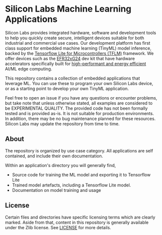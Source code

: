 # Silicon Labs Machine Learning Applications

Silicon Labs provides integrated hardware, software and development tools to help you quickly create secure, intelligent devices suitable for both industrial and commercial use cases. Our development platform has first class support for embedded machine learning (TinyML) model inference, backed by the [Tensorflow Lite for Microcontrollers (TFLM)](https://www.tensorflow.org/lite/microcontrollers) framework. We offer devices such as the [EFR32xG24](https://www.silabs.com/wireless/zigbee/efr32mg24-series-2-socs) dev kit that have hardware accelerators specifically built for [high-performant and energy efficient](https://mlcommons.org/en/inference-tiny-07/) AI/ML edge computing.

This repository contains a collection of embedded applications that leverage ML. You can use these to program your own Silicon Labs device, or as a starting point to develop your own TinyML application.

Feel free to open an issue if you have any questions or encounter problems, but take note that unless otherwise stated, all examples are considered to be EXPERIMENTAL QUALITY. The provided code has not been formally tested and is provided as-is. It is not suitable for production environments. In addition, there may be no bug maintenance planned for these resources. Silicon Labs may update the repository from time to time.

## About

The repository is organized by use case category. All applications are self contained, and include their own documentation.

Within an application's directory you will generally find,

- Source code for training the ML model and exporting it to Tensorflow Lite
- Trained model artefacts, including a Tensorflow Lite model.
- Documentation on model training and usage

## License

Certain files and directories have specific licensing terms which are clearly marked. Aside from that, content in this repository is generally available under the Zlib license. See [LICENSE](LICENSE) for more details.
